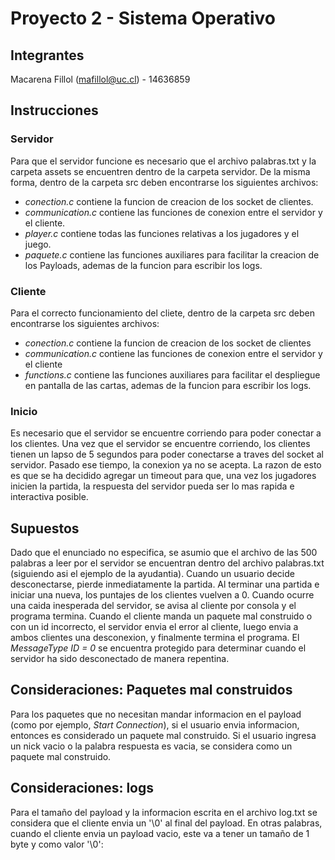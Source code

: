 # Proyecto 2 - Sistema Operativo

## Integrantes
Macarena Fillol (mafillol@uc.cl) - 14636859

## Instrucciones

### Servidor
Para que el servidor funcione es necesario que el archivo palabras.txt y la carpeta assets se encuentren dentro de la carpeta servidor.
De la misma forma, dentro de la carpeta src deben encontrarse los siguientes archivos:
- *conection.c* contiene la funcion de creacion de los socket de clientes.
- *communication.c* contiene las funciones de conexion entre el servidor y el cliente. 
- *player.c* contiene todas las funciones relativas a los jugadores y el juego.
- *paquete.c* contiene las funciones auxiliares para facilitar la creacion de los Payloads, ademas de la funcion para escribir los logs.

### Cliente
Para el correcto funcionamiento del cliete, dentro de la carpeta src deben encontrarse los siguientes archivos:
- *conection.c* contiene la funcion de creacion de los socket de clientes
- *communication.c* contiene las funciones de conexion entre el servidor y el cliente 
- *functions.c* contiene las funciones auxiliares para facilitar el despliegue en pantalla de las cartas, ademas de la funcion para escribir los logs.

### Inicio
Es necesario que el servidor se encuentre corriendo para poder conectar a los clientes.
Una vez que el servidor se encuentre corriendo, los clientes tienen un lapso de 5 segundos para poder conectarse a traves del socket al servidor. Pasado ese tiempo, la conexion ya no se acepta. La razon de esto es que se ha decidido agregar un timeout para que, una vez los jugadores inicien la partida, la respuesta del servidor pueda ser lo mas rapida e interactiva posible.


## Supuestos
Dado que el enunciado no especifica, se asumio que el archivo de las 500 palabras a leer por el servidor se encuentran dentro del archivo palabras.txt (siguiendo asi el ejemplo de la ayudantia).
Cuando un usuario decide desconectarse, pierde inmediatamente la partida.
Al terminar una partida e iniciar una nueva, los puntajes de los clientes vuelven a 0.
Cuando ocurre una caida inesperada del servidor, se avisa al cliente por consola y el programa termina.
Cuando el cliente manda un paquete mal construido o con un id incorrecto, el servidor envia el error al cliente, luego envia a ambos clientes una desconexion, y finalmente termina el programa.
El *MessageType ID = 0* se encuentra protegido para determinar cuando el servidor ha sido desconectado de manera repentina.


## Consideraciones: Paquetes mal construidos
Para los paquetes que no necesitan mandar informacion en el payload (como por ejemplo, *Start Connection*), si el usuario envia informacion, entonces es considerado un paquete mal construido.
Si el usuario ingresa un nick vacio o la palabra respuesta es vacia, se considera como un paquete mal construido.

## Consideraciones: logs
Para el tamaño del payload y la informacion escrita en el archivo log.txt se considera que el cliente envia un '\0' al final del payload. En otras palabras, cuando el cliente envia un payload vacio, este va a tener un tamaño de 1 byte y como valor '\0':